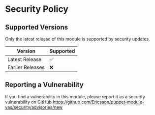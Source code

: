 # Security Policy

## Supported Versions

Only the latest release of this module is supported by security updates.

|     Version        | Supported          |
| ------------------ | ------------------ |
| Latest Release     | :white_check_mark: |
| Earlier Releases   | :x:                |

## Reporting a Vulnerability

If you find a vulnerability in this module, please report it as a security
vulnerability on GitHub
https://github.com/Ericsson/puppet-module-vas/security/advisories/new
